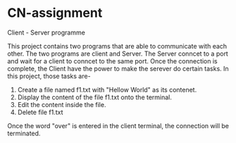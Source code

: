# CN-assignment
Client - Server programme

This project contains two programs that are able to communicate with each other. The two programs are client and Server. The Server conncet to a port and wait for a client to conncet to the same port. Once the connection is complete, the Client have the power to make the serever do certain tasks. In this project, those tasks are-

1. Create a file named f1.txt with "Hellow World" as its contenet.
2. Display the content of the file f1.txt onto the terminal.
3. Edit the content inside the file.
4. Delete file f1.txt

Once the word "over" is entered in the client terminal, the connection will be terminated.
